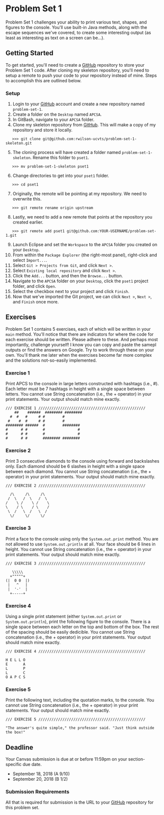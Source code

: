 # Problem Set 1

Problem Set 1 challenges your ability to print various text, shapes, and figures to the console. You'll use built-in Java methods, along with the escape sequences we've covered, to create some interesting output (as least as interesting as text on a screen can be...).

## Getting Started

To get started, you'll need to create a [GitHub](https://github.com/) repository to store your Problem Set 1 code. After cloning my skeleton repository, you'll need to setup a remote to push your code to your repository instead of mine. Steps to accomplish this are outlined below.

### Setup

01. Login to your [GitHub](https://github.com/) account and create a new repository named ```problem-set-1```.
02. Create a folder on the ```Desktop``` named ```APCSA```.
03. In GitBash, navigate to your ```APCSA``` folder.
04. Clone my skeleton repository from [GitHub](https://github.com/). This will make a copy of my repository and store it locally.
```
   >>> git clone git@github.com:rwilson-ucvts/problem-set-1-skeleton.git
```
05. The cloning process will have created a folder named ```problem-set-1-skeleton```. Rename this folder to ```pset1```.
```
   >>> mv problem-set-1-skeleton pset1
```
06. Change directories to get into your ```pset1``` folder.
```
   >>> cd pset1
```
07. Originally, the remote will be pointing at my repository. We need to overwrite this.
```
   >>> git remote rename origin upstream
```
08. Lastly, we need to add a new remote that points at the repository you created earlier.
```
   >>> git remote add pset1 git@github.com:YOUR-USERNAME/problem-set-1.git
```
09. Launch Eclipse and set the ```Workspace``` to the ```APCSA``` folder you created on your ```Desktop```.
10. From within the ```Package Explorer``` (the right-most panel), right-click and select ```Import...```.
11. Select ```Git > Projects from Git```, and click ```Next >```.
12. Select ```Existing local repository``` and click ```Next >```.
13. Click the ```Add...``` button, and then the ```Browse...``` button.
14. Navigate to the ```APCSA``` folder on your ```Desktop```, click the ```pset1``` project folder, and click ```Open```.
15. Select the checkbox next to your project and click ```Finish```.
16. Now that we've imported the Git project, we can click ```Next >```, ```Next >```, and ```Finish``` once more.

## Exercises

Problem Set 1 contains 5 exercises, each of which will be written in your ```main``` method. You'll notice that there are indicators for where the code for each exercise should be written. Please adhere to these. And perhaps most importantly, challenge yourself! I know you can copy and paste the samepl outputs or find the answers on Google. Try to work through these on your own. You'll thank me later when the exercises become far more complex and the solutions not-so-easily implemented.

### Exercise 1

Print APCS to the console in large letters constructed with hashtags (i.e., #). Each letter must be 7 hashtags in height with a single space between letters. You cannot use String concatenation (i.e., the + operator) in your print statements. Your output should match mine exactly.
```
/// EXERCISE 1 /////////////////////////////////////////////////
    ##    ######  ######## ########
  #  #   #     # #        #
 #    #  #     # #        #
######## ######  #        ########
#      # #       #               #
#      # #       #               #
#      # #       ######## ########    
```

### Exercise 2

Print 3 consecutive diamonds to the console using forward and backslashes only. Each diamond should be 6 slashes in height with a single space between each diamond. You cannot use String concatenation (i.e., the + operator) in your print statements. Your output should match mine exactly.
```
/// EXERCISE 2 /////////////////////////////////////////////////

  /\     /\     /\
 /  \   /  \   /  \
/    \ /    \ /    \
\    / \    / \    /
 \  /   \  /   \  /
  \/     \/     \/      
```

### Exercise 3

Print a face to the console using only the ```System.out.print``` method. You are not allowed to use ```System.out.println``` at all. Your face should be 6 lines in height. You cannot use String concatenation (i.e., the + operator) in your print statements. Your output should match mine exactly.
```
/// EXERCISE 3 /////////////////////////////////////////////////

   \\\\\
  +"""""+
(|  0 0  |)
 |   ^   |
 |  '-'  |
  +-----+      
```

### Exercise 4

Using a single print statement (either ```System.out.print``` or ```System.out.println```), print the following figure to the console. There is a single space between each letter on the top and bottom of the box. The rest of the spacing should be easily dedicible. You cannot use String concatenation (i.e., the + operator) in your print statements. Your output should match mine exactly. 
```
/// EXERCISE 4 /////////////////////////////////////////////////

H E L L O
E       A
L       P
L       C
O A P C S    
```

### Exercise 5

Print the following text, including the quotation marks, to the console. You cannot use String concatenation (i.e., the + operator) in your print statements. Your output should match mine exactly.
```
/// EXERCISE 5 /////////////////////////////////////////////////

"The answer's quite simple," the professor said. "Just think outside the box!"    
```

## Deadline

Your Canvas submission is due at or before 11:59pm on your section-specific due date.
* September 18, 2018 (A 9/10)
* September 20, 2018 (B 1/2)

### Submission Requirements

All that is required for submission is the URL to your [GitHub](https://github.com/) repository for this problem set.
